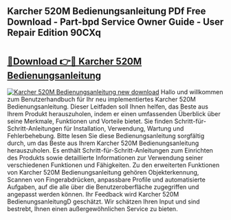 ## Karcher 520M Bedienungsanleitung PDf Free Download - Part-bpd Service Owner Guide - User Repair Edition 90CXq

# <h2><a href="http://df197hc.blite.top/?on=Karcher+520M+Bedienungsanleitung">🔗Download 👉🔴 Karcher 520M Bedienungsanleitung</a></h2>

[![Karcher 520M Bedienungsanleitung new download](https://i.imgur.com/lujVjoI.png)](http://df197hc.blite.top/?on=Karcher+520M+Bedienungsanleitung)
Hallo und willkommen zum Benutzerhandbuch für Ihr neu implementiertes Karcher 520M Bedienungsanleitung. Dieser Leitfaden soll Ihnen helfen, das Beste aus Ihrem Produkt herauszuholen, indem er einen umfassenden Überblick über seine Merkmale, Funktionen und Vorteile bietet. Sie finden Schritt-für-Schritt-Anleitungen für Installation, Verwendung, Wartung und Fehlerbehebung. Bitte lesen Sie diese Bedienungsanleitung sorgfältig durch, um das Beste aus Ihrem Karcher 520M Bedienungsanleitung herauszuholen. Es enthält Schritt-für-Schritt-Anleitungen zum Einrichten des Produkts sowie detaillierte Informationen zur Verwendung seiner verschiedenen Funktionen und Fähigkeiten. Zu den erweiterten Funktionen von Karcher 520M Bedienungsanleitung gehören Objekterkennung, Scannen von Fingerabdrücken, anpassbare Profile und automatisierte Aufgaben, auf die alle über die Benutzeroberfläche zugegriffen und angepasst werden können. Ihr Feedback wird Karcher 520M BedienungsanleitungD geschätzt. Wir schätzen Ihren Input und sind bestrebt, Ihnen einen außergewöhnlichen Service zu bieten.
